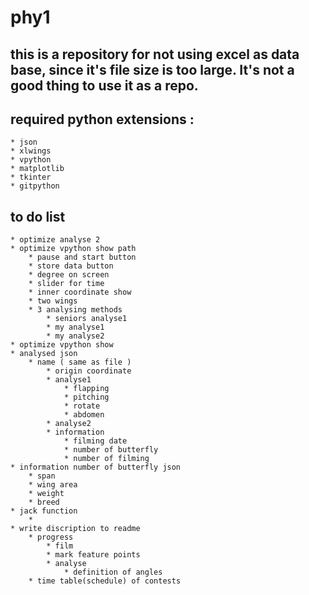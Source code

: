 # phy1
## this is a repository for not using excel as data base, since it's file size is too large. It's not a good thing to use it as a repo.

## required python extensions :
	* json
	* xlwings
	* vpython
	* matplotlib
	* tkinter
	* gitpython
## to do list 
	* optimize analyse 2
	* optimize vpython show path
		* pause and start button
		* store data button
		* degree on screen
		* slider for time
		* inner coordinate show 
		* two wings
		* 3 analysing methods
			* seniors analyse1
			* my analyse1
			* my analyse2
	* optimize vpython show
	* analysed json
		* name ( same as file )
			* origin coordinate
			* analyse1
				* flapping
				* pitching
				* rotate
				* abdomen
			* analyse2
			* information
				* filming date 
				* number of butterfly
				* number of filming
	* information number of butterfly json
		* span
		* wing area
		* weight
		* breed
	* jack function
		* 
	* write discription to readme
		* progress
			* film
			* mark feature points
			* analyse
				* definition of angles
		* time table(schedule) of contests
